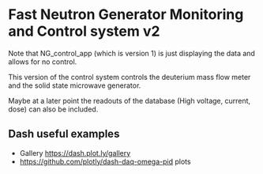 # Fast Neutron Generator Monitoring and Control system v2

Note that NG_control_app (which is version 1) is just displaying the data and allows for no control.

This version of the control system controls the deuterium mass flow meter and the solid state microwave generator.

Maybe at a later point the readouts of the database (High voltage, current, dose) can also be included.

## Dash useful examples

- Gallery https://dash.plot.ly/gallery
- https://github.com/plotly/dash-daq-omega-pid plots


